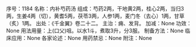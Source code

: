序号：1184
名称：内补芍药汤
组成：芍药2两，干地黄2两，桂心2两，当归3两，生姜4两（切），黄耆5两，茯苓3两，人参1两，麦门冬（去心）1两，甘草（炙）1两。
出处：《千金翼》卷二十二。
主治：痈、发背。
加减：None
功效：None
用法用量：上(口父)咀。以水1斗，煮取3升，分3服。
制备方法：None
临床应用：None
各家论述：None
用药禁忌：None
附注：None
